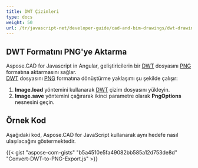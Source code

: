 ```yaml
---
title: DWT Çizimleri
type: docs
weight: 50
url: /tr/javascript-net/developer-guide/cad-and-bim-drawings/dwt-drawings/
---
```


## **DWT Formatını PNG'ye Aktarma**

Aspose.CAD for Javascript in Angular, geliştiricilerin bir [DWT](https://docs.fileformat.com/cad/dwt/) dosyasını [PNG](https://docs.fileformat.com/image/png/) formatına aktarmasını sağlar.  
[DWT](https://docs.fileformat.com/cad/dwt/) dosyasını [PNG](https://docs.fileformat.com/image/png/) formatına dönüştürme yaklaşımı şu şekilde çalışır:

1. **Image.load** yöntemini kullanarak [DWT](https://docs.fileformat.com/cad/dwt/) çizim dosyasını yükleyin.
1. **Image.save** yöntemini çağırarak ikinci parametre olarak **PngOptions** nesnesini geçin.

## Örnek Kod

Aşağıdaki kod, Aspose.CAD for JavaScript kullanarak aynı hedefe nasıl ulaşılacağını göstermektedir.

{{< gist "aspose-com-gists" "b5a4510e5fa49082bb585a12d753de8d" "Convert-DWT-to-PNG-Export.js" >}}
